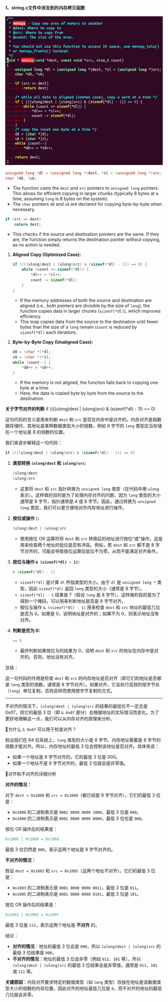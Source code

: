 #### 1、string.c文件中涉及到的内存拷贝函数

<img src="memcpy.png" style="zoom:80%;" />

```c
unsigned long *dl = (unsigned long *)dest, *sl = (unsigned long *)src;
char *d8, *s8;
```
- The function casts the `dest` and `src` pointers to `unsigned long` pointers. This allows for efficient copying in larger chunks (typically 8 bytes at a time, assuming `long` is 8 bytes on the system).
- The `char` pointers `d8` and `s8` are declared for copying byte-by-byte when necessary.

```c
if (src == dest)
    return dest;
```
- This checks if the source and destination pointers are the same. If they are, the function simply returns the destination pointer without copying, as no action is needed.

1. **Aligned Copy (Optimized Case):**
   ```c
   if ((((ulong)dest | (ulong)src) & (sizeof(*dl) - 1)) == 0) {
       while (count >= sizeof(*dl)) {
           *dl++ = *sl++;
           count -= sizeof(*dl);
       }
   }
   ```
   - If the memory addresses of both the source and destination are aligned (i.e., both pointers are divisible by the size of `long`), the function copies data in larger chunks (`sizeof(*dl)`), which improves efficiency.
   - This loop copies data from the source to the destination until fewer bytes than the size of a `long` remain (`count` is reduced by `sizeof(*dl)` each iteration).

2. **Byte-by-Byte Copy (Unaligned Case):**
   ```c
   d8 = (char *)*dl;
   s8 = (char *)*sl;
   while (count--) {
       *d8++ = *s8++;
   }
   ```
   - If the memory is not aligned, the function falls back to copying one byte at a time.
   - Here, the data is copied byte by byte from the source to the destination.



**关于字节对齐的判断**       if ((((ulong)dest | (ulong)src) & (sizeof(*dl) - 1)) == 0)

这句代码的含义是用来判断 `dest` 和 `src` 是否在内存中是对齐的。内存对齐是指数据存储时，其地址是某种数据类型大小的倍数，例如 8 字节的 `long` 类型应当存储在一个地址是 8 的倍数的位置。

我们来逐步解释这一句代码：

```c
if ((((ulong)dest | (ulong)src) & (sizeof(*dl) - 1)) == 0)
```

1. **类型转换 `(ulong)dest` 和 `(ulong)src`:**
   ```c
   (ulong)dest
   (ulong)src
   ```
   - 这里将 `dest` 和 `src` 指针转换为 `unsigned long` 类型（在代码中用 `ulong` 表示）。这样做的目的是为了处理内存对齐的问题，因为 `long` 类型的大小通常是 8 字节，指针通常是 4 或 8 字节。因此，通过转换为 `unsigned long` 类型，我们可以更方便地对齐内存地址进行操作。

2. **按位或操作 `|`:**
   ```c
   (ulong)dest | (ulong)src
   ```
   - 使用按位 OR 运算符将 `dest` 和 `src` 转换后的地址进行按位“或”操作。这是用来检查两个地址的低位是否有冲突。例如，若 `dest` 和 `src` 都不是 8 字节对齐的，可能会导致按位运算后低位不为零，从而不能满足对齐条件。

3. **按位与操作 `& (sizeof(*dl) - 1)`:**
   ```c
   & (sizeof(*dl) - 1)
   ```
   - `sizeof(*dl)` 是计算 `dl` 所指类型的大小。由于 `dl` 是 `unsigned long *` 类型，因此 `sizeof(*dl)` 返回 `long` 类型的大小（通常是 8 字节）。
   - `sizeof(*dl) - 1` 结果是 7（假设 `long` 是 8 字节）。这样做的目的是为了得到一个掩码，可以用来判断地址是否是 8 字节对齐。
   - 按位与操作 `& (sizeof(*dl) - 1)` 用来检查 `dest` 和 `src` 地址的最低几位是否为 0。如果是 0，说明地址是对齐的；如果不为 0，则表示地址没有对齐。

4. **判断是否为 0:**
   ```c
   == 0
   ```
   - 最终判断如果按位与的结果为 0，说明 `dest` 和 `src` 的地址在内存中是对齐的。否则，地址没有对齐。

总结：

这一句代码的作用是检查 `dest` 和 `src` 的内存地址是否对齐（即它们的地址是否都是 `long` 类型的倍数，通常是 8 字节对齐）。如果对齐，它会执行高效的按字节长（`long`）单位复制，否则会转而使用按字节复制的方式。

------

不对齐的情况下，`(ulong)dest | (ulong)src` 的结果的最低位不一定总是 0x07，但它的最低 3 位（即 `& 0x07` 部分）会根据地址的实际情况而变化。为了更好地理解这一点，我们可以从内存对齐的原理来分析。

🚩为什么 `& 0x07` 可以用于检查对齐？

假设我们在 64 位系统上，`long` 类型的大小是 8 字节。内存地址需要是 8 字节的倍数才能对齐。所以，内存地址的最低 3 位会控制该地址是否对齐。具体来说：
- 如果一个地址是 8 字节对齐的，它的最低 3 位是 000。
- 如果一个地址不是 8 字节对齐的，最低 3 位就会是非零值。

🚩对齐和不对齐的详细分析

**对齐的情况：**

对于 `dest = 0x1008` 和 `src = 0x1000`（都已经是 8 字节对齐），它们的最低 3 位是：
- `0x1008` 的二进制表示是 `0001 0000 0000 1000`，最低 3 位是 `000`。
- `0x1000` 的二进制表示是 `0001 0000 0000 0000`，最低 3 位也是 `000`。

按位 OR 操作后的结果是：
```c
0x1008 | 0x1000 = 0x1008
```
最低 3 位仍然是 `000`，表示这两个地址是 8 字节对齐的。

**不对齐的情况：**

假设 `dest = 0x1003` 和 `src = 0x1005`（这两个地址不对齐）。它们的最低 3 位是：
- `0x1003` 的二进制表示是 `0001 0000 0000 0011`，最低 3 位是 `011`。
- `0x1005` 的二进制表示是 `0001 0000 0000 0101`，最低 3 位是 `101`。

按位 OR 操作后的结果是：
```c
0x1003 | 0x1005 = 0x1007
```
最低 3 位是 `111`，表示这两个地址是 **不对齐** 的。

结论：

- **对齐的情况**：地址的最低 3 位会是 `000`，所以 `(ulong)dest | (ulong)src` 的最低 3 位结果是 `000`。
- **不对齐的情况**：地址的最低 3 位会非零（例如 `011`、`101` 等），所以 `(ulong)dest | (ulong)src` 的最低 3 位结果会是非零值，通常是 `011`、`101` 或 `111` 等。

**关键原因**：内存对齐要求特定的数据类型（如 `long` 类型）存放在地址是该数据类型大小的倍数的内存位置，因此对齐的地址最低几位是 `0`，而不对齐的地址的最低几位就会非零。